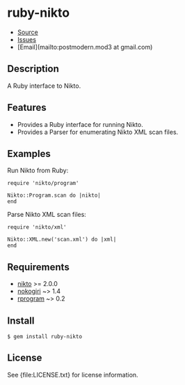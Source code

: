 # ruby-nikto

* [Source](https://github.com/sophsec/ruby-nikto)
* [Issues](https://github.com/sophsec/ruby-nikto/issues)
* [Email](mailto:postmodern.mod3 at gmail.com)

## Description

A Ruby interface to Nikto.

## Features

* Provides a Ruby interface for running Nikto.
* Provides a Parser for enumerating Nikto XML scan files.

## Examples

Run Nikto from Ruby:

    require 'nikto/program'
    
    Nikto::Program.scan do |nikto|
    end

Parse Nikto XML scan files:

    require 'nikto/xml'

    Nikto::XML.new('scan.xml') do |xml|
    end

## Requirements

* [nikto](http://cirt.net/nikto2) >= 2.0.0
* [nokogiri](http://nokogiri.rubyforge.org/) ~> 1.4
* [rprogram](http://rprogram.rubyforge.org/) ~> 0.2

## Install

    $ gem install ruby-nikto

## License

See {file:LICENSE.txt} for license information.

